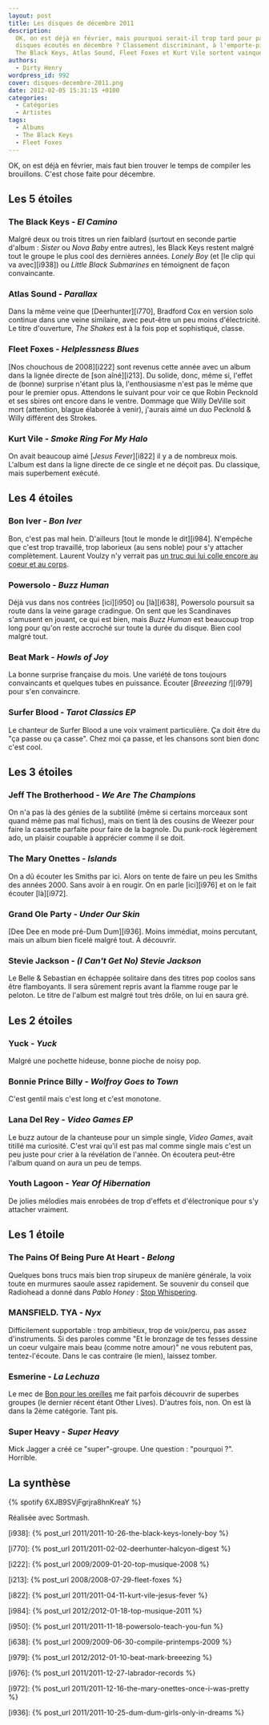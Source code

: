 ```yaml
---
layout: post
title: Les disques de décembre 2011
description:
  OK, on est déjà en février, mais pourquoi serait-il trop tard pour parler des
  disques écoutés en décembre ? Classement discriminant, à l'emporte-pièce, dont
  The Black Keys, Atlas Sound, Fleet Foxes et Kurt Vile sortent vainqueurs.
authors:
  - Dirty Henry
wordpress_id: 992
cover: disques-decembre-2011.png
date: 2012-02-05 15:31:15 +0100
categories:
  - Catégories
  - Artistes
tags:
  - Albums
  - The Black Keys
  - Fleet Foxes
---
```


OK, on est déjà en février, mais faut bien trouver le temps de compiler les
brouillons. C'est chose faite pour décembre.

## Les 5 étoiles

### The Black Keys - _El Camino_

Malgré deux ou trois titres un rien faiblard (surtout en seconde partie
d'album : _Sister_ ou _Nova Baby_ entre autres), les Black Keys restent malgré
tout le groupe le plus cool des dernières années. _Lonely Boy_ (et [le clip qui
va avec][i938]) ou _Little Black Submarines_ en témoignent de façon
convaincante.

### Atlas Sound - _Parallax_

Dans la même veine que [Deerhunter][i770], Bradford Cox en version solo continue
dans une veine similaire, avec peut-être un peu moins d'électricité. Le titre
d'ouverture, _The Shakes_ est à la fois pop et sophistiqué, classe.

### Fleet Foxes - _Helplessness Blues_

[Nos chouchous de 2008][i222] sont revenus cette année avec un album dans la
lignée directe de [son aîné][i213]. Du solide, donc, même si, l'effet de (bonne)
surprise n'étant plus là, l'enthousiasme n'est pas le même que pour le premier
opus. Attendons le suivant pour voir ce que Robin Pecknold et ses sbires ont
encore dans le ventre. Dommage que Willy DeVille soit mort (attention, blague
élaborée à venir), j'aurais aimé un duo Pecknold & Willy différent des Strokes.

### Kurt Vile - _Smoke Ring For My Halo_

On avait beaucoup aimé [_Jesus Fever_][i822] il y a de nombreux mois. L'album
est dans la ligne directe de ce single et ne déçoit pas. Du classique, mais
superbement exécuté.

## Les 4 étoiles

### Bon Iver - _Bon Iver_

Bon, c'est pas mal hein. D'ailleurs [tout le monde le dit][i984]. N'empêche que
c'est trop travaillé, trop laborieux (au sens noble) pour s'y attacher
complètement. Laurent Voulzy n'y verrait pas
[un truc qui lui colle encore au coeur et au corps](http://www.youtube.com/watch?v=n9cOf8Qv8ts).

### Powersolo - _Buzz Human_

Déjà vus dans nos contrées [ici][i950] ou [là][i638], Powersolo poursuit sa
route dans la veine garage cradingue. On sent que les Scandinaves s'amusent en
jouant, ce qui est bien, mais _Buzz Human_ est beaucoup trop long pour qu'on
reste accroché sur toute la durée du disque. Bien cool malgré tout.

### Beat Mark - _Howls of Joy_

La bonne surprise française du mois. Une variété de tons toujours convaincants
et quelques tubes en puissance. Écouter [_Breeezing !_][i979] pour s'en
convaincre.

### Surfer Blood - _Tarot Classics EP_

Le chanteur de Surfer Blood a une voix vraiment particulière. Ça doit être du
"ça passe ou ça casse". Chez moi ça passe, et les chansons sont bien donc c'est
cool.

## Les 3 étoiles

### Jeff The Brotherhood - _We Are The Champions_

On n'a pas là des génies de la subtilité (même si certains morceaux sont quand
même pas mal fichus), mais on tient là des cousins de Weezer pour faire la
cassette parfaite pour faire de la bagnole. Du punk-rock légèrement ado, un
plaisir coupable à apprécier comme il se doit.

### The Mary Onettes - _Islands_

On a dû écouter les Smiths par ici. Alors on tente de faire un peu les Smiths
des années 2000. Sans avoir à en rougir. On en parle [ici][i976] et on le fait
écouter [là][i972].

### Grand Ole Party - _Under Our Skin_

[Dee Dee en mode pré-Dum Dum][i936]. Moins immédiat, moins percutant, mais un
album bien ficelé malgré tout. À découvrir.

### Stevie Jackson - _(I Can't Get No) Stevie Jackson_

Le Belle & Sebastian en échappée solitaire dans des titres pop coolos sans être
flamboyants. Il sera sûrement repris avant la flamme rouge par le peloton. Le
titre de l'album est malgré tout très drôle, on lui en saura gré.

## Les 2 étoiles

### Yuck - _Yuck_

Malgré une pochette hideuse, bonne pioche de noisy pop.

### Bonnie Prince Billy - _Wolfroy Goes to Town_

C'est gentil mais c'est long et c'est monotone.

### Lana Del Rey - _Video Games EP_

Le buzz autour de la chanteuse pour un simple single, _Video Games_, avait
titillé ma curiosité. C'est vrai qu'il est pas mal comme single mais c'est un
peu juste pour crier à la révélation de l'année. On écoutera peut-être l'album
quand on aura un peu de temps.

### Youth Lagoon - _Year Of Hibernation_

De jolies mélodies mais enrobées de trop d'effets et d'électronique pour s'y
attacher vraiment.

## Les 1 étoile

### The Pains Of Being Pure At Heart - _Belong_

Quelques bons trucs mais bien trop sirupeux de manière générale, la voix toute
en murmures saoule assez rapidement. Se souvenir du conseil que Radiohead a
donné dans *Pablo Honey* : [Stop Whispering](http://youtu.be/k2WG_0-CgYA).

### MANSFIELD. TYA - _Nyx_

Difficilement supportable : trop ambitieux, trop de voix/percu, pas assez
d'instruments. Si des paroles comme "Et le bronzage de tes fesses dessine un
coeur vulgaire mais beau (comme notre amour)" ne vous rebutent pas,
tentez-l'écoute. Dans le cas contraire (le mien), laissez tomber.

### Esmerine - _La Lechuza_

Le mec de [Bon pour les oreilles](http://www.bonpourlesoreilles.net/) me fait
parfois découvrir de superbes groupes (le dernier récent étant Other Lives).
D'autres fois, non. On est là dans la 2ème catégorie. Tant pis.

### Super Heavy - _Super Heavy_

Mick Jagger a créé ce "super"-groupe. Une question : "pourquoi ?". Horrible.

## La synthèse

{% spotify 6XJB9SVjFgrjra8hnKreaY %}

Réalisée avec Sortmash.

[i938]: {% post_url 2011/2011-10-26-the-black-keys-lonely-boy %}

[i770]: {% post_url 2011/2011-02-02-deerhunter-halcyon-digest %}

[i222]: {% post_url 2009/2009-01-20-top-musique-2008 %}

[i213]: {% post_url 2008/2008-07-29-fleet-foxes %}

[i822]: {% post_url 2011/2011-04-11-kurt-vile-jesus-fever %}

[i984]: {% post_url 2012/2012-01-18-top-musique-2011 %}

[i950]: {% post_url 2011/2011-11-18-powersolo-teach-you-fun %}

[i638]: {% post_url 2009/2009-06-30-compile-printemps-2009 %}

[i979]: {% post_url 2012/2012-01-10-beat-mark-breeezing %}

[i976]: {% post_url 2011/2011-12-27-labrador-records %}

[i972]: {% post_url 2011/2011-12-16-the-mary-onettes-once-i-was-pretty %}

[i936]: {% post_url 2011/2011-10-25-dum-dum-girls-only-in-dreams %}
